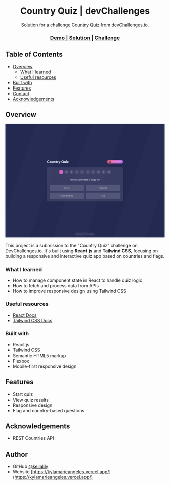 <h1 align="center">Country Quiz | devChallenges</h1>

<div align="center">
   Solution for a challenge <a href="https://devchallenges.io/challenge/country-quizz" target="_blank">Country Quiz</a> from <a href="https://devchallenges.io" target="_blank">devChallenges.io</a>.
</div>

<div align="center">
  <h3>
    <a href="https://country-quiz-master-phi.vercel.app/">
      Demo
    </a>
    <span> | </span>
    <a href="https://devchallenges.io/solution/50515">
      Solution
    </a>
    <span> | </span>
    <a href="https://devchallenges.io/challenge/country-quizz">
      Challenge
    </a>
  </h3>
</div>

## Table of Contents

- [Overview](#overview)
  - [What I learned](#what-i-learned)
  - [Useful resources](#useful-resources)
- [Built with](#built-with)
- [Features](#features)
- [Contact](#contact)
- [Acknowledgements](#acknowledgements)

## Overview

![Preview](./public/desktop-preview.png)

This project is a submission to the "Country Quiz" challenge on DevChallenges.io. It's built using **React.js** and **Tailwind CSS**, focusing on building a responsive and interactive quiz app based on countries and flags.

### What I learned

- How to manage component state in React to handle quiz logic
- How to fetch and process data from APIs
- How to improve responsive design using Tailwind CSS

### Useful resources

- [React Docs](https://reactjs.org/docs/getting-started.html)
- [Tailwind CSS Docs](https://tailwindcss.com/docs)

### Built with

- React.js
- Tailwind CSS
- Semantic HTML5 markup
- Flexbox
- Mobile-first responsive design

## Features

- Start quiz
- View quiz results
- Responsive design
- Flag and country-based questions

## Acknowledgements

- REST Countries API

## Author

- GitHub [@keilalily](https://github.com/keilalily)
- Website [https://kylamarieangeles.vercel.app/](https://kylamarieangeles.vercel.app/)
